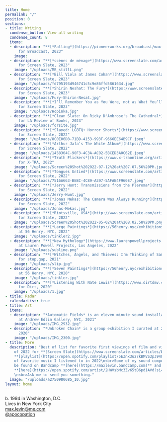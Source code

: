 ```yaml
---
title: Home
permalink: "/"
position: 0
sections:
- title: Writing
  condense_button: View all writing
  condense_count: 8
  items:
  - description: "**[*Falling*](https://pioneerworks.org/broadcast/max-levin-post-pandemic-fainting-at-concerts)**
      for Broadcast, 2023"
    image: 
  - description: "**[*scènes de ménage*](https://www.screenslate.com/articles/scenes-de-menage)**
      for Screen Slate, 2023"
    image: "/uploads/MB_stillL.png"
  - description: "**[*Bill Viola at James Cohan*](https://www.screenslate.com/articles/bill-viola-james-cohan)**
      for Screen Slate, 2023"
    image: "/uploads/fd795193d946741c5c9e86ffd5861634.jpg"
  - description: "**[*Shirin Neshat: The Fury*](https://www.screenslate.com/articles/shirin-neshat-fury)**
      for Screen Slate, 2023"
    image: "/uploads/Fury-Shirin-Nesat.jpg"
  - description: "**[*I’ll Remember You as You Were, not as What You’ll Become*](https://www.screenslate.com/articles/ill-remember-you-you-were-not-what-youll-become)**
      for Screen Slate, 2023"
    image: "/uploads/Hopinka.jpg"
  - description: "**[*Clean Slate: On Ricky D'Ambrose's The Cathedral*](https://lareviewofbooks.org/article/clean-slate-on-ricky-dambroses-the-cathedral/)**
      for LA Review of Books, 2023"
    image: "/uploads/forsite.jpg"
  - description: "**[*Slayed: LGBTQ+ Horror Shorts*](https://www.screenslate.com/articles/slayed-lgbtq-horror-shorts)**
      for Screen Slate, 2022"
    image: "/uploads/8C0E06D8-71BD-4153-993F-9666EE64B9CF.jpeg"
  - description: "**[*Arthur Jafa’s The White Album*](https://www.screenslate.com/articles/arthur-jafas-white-album)**
      for Screen Slate, 2022"
    image: "/uploads/1458304C-90F3-4C3A-AC02-5BCED3A0C62E.jpeg"
  - description: "**[*Truth Flickers*](https://www.x-traonline.org/article/truth-flickers)**
      for X-TRA, 2022"
    image: "/uploads/Screen%20Shot%202022-07-12%20at%207.07.56%20PM.jpg"
  - description: "**[*Tongues Untied*](https://www.screenslate.com/articles/tongues-untied)**
      for Screen Slate, 2022"
    image: "/uploads/7516A663-BEBC-4C89-A397-5AFAE4F960E7.jpeg"
  - description: "**[*Jerry Hunt: Transmissions from the Pleroma*](http://screenslate.com/articles/jerry-hunt-transmissions-pleroma)**
      for Screen Slate, 2022"
    image: "/uploads/Jerry-Hunt.jpg"
  - description: "**[*Jonas Mekas: The Camera Was Always Running*](http://www.screenslate.com/articles/jonas-mekas-camera-was-always-running)**
      for Screen Slate, 2022"
    image: "/uploads/Jonas-Mekas.jpg"
  - description: "**[*Riotsville, USA*](http://www.screenslate.com/articles/riotsville-usa)**
      for Screen Slate, 2022"
    image: "/uploads/Screen%20Shot%202022-05-02%20at%208.02.58%20PM.png"
  - description: "**[*Large Paintings*](https://56henry.nyc/exhibitions/large-paintings)**
      at 56 Henry, NYC, 2022"
    image: "/uploads/tinkler2.jpg"
  - description: "**[*New Mythology*](https://www.laurenpowellprojects.com/exhibitions/2022/newmythology)**
      at Lauren Powell Projects, Los Angeles, 2022"
    image: "/uploads/sublime.png"
  - description: "**[*Witches, Angels, and Thieves: I'm Thinking of Sampling Things*](https://maxlevin.me/galleries/stopgap.html)**
      for stop.gap, 2021"
    image: "/uploads/slip.jpg"
  - description: "**[*Seven Paintings*](https://56henry.nyc/exhibitions/seven-paintings)**
      at 56 Henry, NYC, 2020"
    image: "/uploads/tinkler.jpg"
  - description: "**[*Listening With Nate Lewis*](https://www.dirtdmv.com/writing/2020/5/31/listening-with-nate-lewis)**
      for Dirt, 2020"
    image: "/uploads/1.jpg"
- title: Radar
  calendarList: true
- title: Art
  items:
  - description: "*Automatic Fields* is an eleven minute sound installation I presented
      at Andrew Edlin Gallery, NYC, 2021"
    image: "/uploads/IMG_2932.jpg"
  - description: "*Unbroken Chain* is a group exhibition I curated at 268 Space, NYC,
      2020"
    image: "/uploads/IMG_2300.jpg"
- title: More
  description: "Best of list for favorite first viewings of film and video performance
    of 2022 for **[Screen Slate](https://www.screenslate.com/articles/best-movies-2022-first-viewings-discoveries-and-individual-ballots#levin)**.\n<br>A
    **[playlist](https://open.spotify.com/playlist/5EZnx3u27kBMVS3pJ94UT3?si=46e9fe0e70b3411a)**
    of favorite music I listened to in 2022\n<br>Some of my sound compositions can
    be found on Bandcamp **[here](https://maxlevin.bandcamp.com)** and on Spotify
    **[here](https://open.spotify.com/artist/2HWVsbMc3Zv65tB6pdIAVd?si=IF-qOJwySlq2375-cb69dQ)**.
    \n<br>Ask me to send you something."
  image: "/uploads/a2750980685_10.jpg"
layout: home
---
```


b. 1994 in Washington, D.C.\
Lives in New York City\
[max.levin@me.com](mailto:max.levin@me.com)\
[@apocopation](https://www.instagram.com/apocopation/)